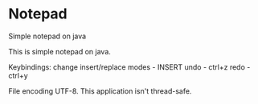 Notepad
=======

Simple notepad on java

This is simple notepad on java.

Keybindings:
change insert/replace modes - INSERT
undo - ctrl+z
redo - ctrl+y

File encoding UTF-8.
This application isn't thread-safe.
